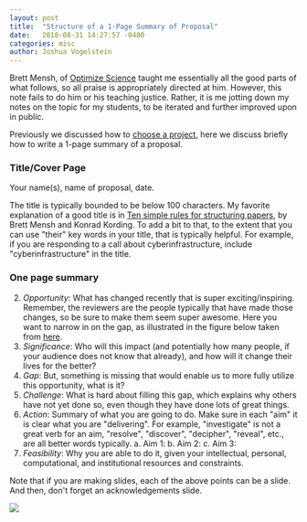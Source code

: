 ```yaml
---
layout: post
title:  "Structure of a 1-Page Summary of Proposal"
date:   2018-08-31 14:27:57 -0400
categories: misc
author: Joshua Vogelstein
---
```


Brett Mensh, of [Optimize Science](http://optimizescience.com/) taught me essentially all the good parts of what follows, so all praise is appropriately directed at him. However, this note  fails to do him or his teaching justice.  Rather, it is me jotting down my notes on the topic for my students, to be iterated and further improved upon in public.

Previously we discussed how to [choose a project](2018-08-31-sig-and-feas.markdown), here we discuss briefly how to write a 1-page summary of a proposal.  

### Title/Cover Page

Your name(s), name of proposal, date.

The title is typically bounded to be below 100 characters.  My favorite explanation of a good title is in [Ten simple rules for structuring papers](https://journals.plos.org/ploscompbiol/article?id=10.1371/journal.pcbi.1005619), by Brett Mensh and Konrad Kording.  To add a bit to that, to the extent that you can use "their" key words in your title, that is typically helpful.  For example, if you are responding to a call about cyberinfrastructure, include "cyberinfrastructure" in the title.



### One page summary

2. *Opportunity*: What has changed recently that is super exciting/inspiring. Remember, the reviewers are the people typically that have made those changes, so be sure to make them seem super awesome.  Here you want to narrow in on the gap, as illustrated in the figure below taken from [here](https://journals.plos.org/ploscompbiol/article/figure?id=10.1371/journal.pcbi.1005619.g001).
7. *Significance*: Who will this impact (and potentially how many people, if your audience does not know that already), and how will it change their lives for the better?
3. *Gap*: But, something is missing that would enable us to more fully utilize this opportunity, what is it?
4. *Challenge*: What is hard about filling this gap, which explains why others have not yet done so, even though they have done lots of great things.
5. *Action*: Summary of what you are going to do. Make sure in each "aim" it is clear what you are "delivering".  For example, "investigate" is not a great verb for an aim, "resolve", "discover", "decipher", "reveal", etc., are all better words typically.
  a. Aim 1:
  b. Aim 2:
  c. Aim 3:
6. *Feasibility*:  Why you are able to do it, given your intellectual, personal, computational, and institutional resources and constraints.


Note that if you are making slides, each of the above points can be a slide.  And then, don't forget an acknowledgements slide.

![](https://journals.plos.org/ploscompbiol/article/figure/image?size=large&id=info:doi/10.1371/journal.pcbi.1005619.g001)
